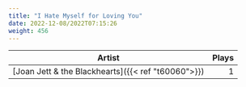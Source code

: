 ```yaml
---
title: "I Hate Myself for Loving You"
date: 2022-12-08/2022T07:15:26
weight: 456
---
```




 Artist | Plays 
----- | -----:
[Joan Jett & the Blackhearts]({{< ref "t60060">}}) | 1
